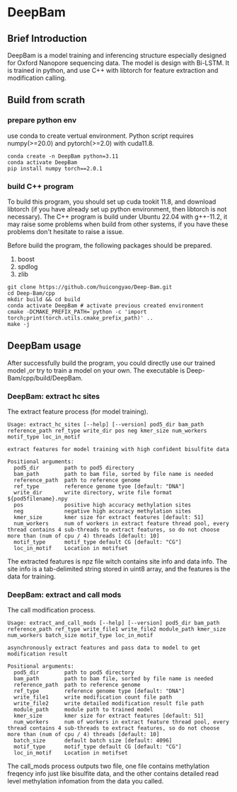 # DeepBam
## Brief Introduction
DeepBam is a model training and inferencing structure especially designed for Oxford Nanopore sequencing data. The model is design with Bi-LSTM. It is trained in python, and use C++ with libtorch for feature extraction and modification calling.

## Build from scrath

### prepare python env
use conda to create vertual environment. Python script requires numpy(>=20.0) and pytorch(>=2.0) with cuda11.8.
```
conda create -n DeepBam python=3.11
conda activate DeepBam
pip install numpy torch==2.0.1
```

### build C++ program
To build this program, you should set up cuda tookit 11.8, and download libtorch (if you have already set up python environment, then libtorch is not necessary). The C++ program is build under Ubuntu 22.04 with g++-11.2, it may raise some problems when build from other systems, if you have these problems don't hesitate to raise a issue.

Before build the program, the following packages should be prepared.

1. boost
2. spdlog
3. zlib

```
git clone https://github.com/huicongyao/Deep-Bam.git
cd Deep-Bam/cpp
mkdir build && cd build
conda activate DeepBam # activate previous created environment
cmake -DCMAKE_PREFIX_PATH=`python -c 'import torch;print(torch.utils.cmake_prefix_path)' .. 
make -j
```

## DeepBam usage
After successfully build the program, you could directly use our trained model ,or try to train a model on your own. The executable is Deep-Bam/cpp/build/DeepBam.
### DeepBam: extract hc sites
The extract feature process (for model training).
```
Usage: extract_hc_sites [--help] [--version] pod5_dir bam_path reference_path ref_type write_dir pos neg kmer_size num_workers motif_type loc_in_motif

extract features for model training with high confident bisulfite data

Positional arguments:
  pod5_dir        path to pod5 directory 
  bam_path        path to bam file, sorted by file name is needed 
  reference_path  path to reference genome 
  ref_type        reference genome tyoe [default: "DNA"]
  write_dir       write directory, write file format ${pod5filename}.npy 
  pos             positive high accuracy methylation sites 
  neg             negative high accuracy methylation sites 
  kmer_size       kmer size for extract features [default: 51]
  num_workers     num of workers in extract feature thread pool, every thread contains 4 sub-threads to extract features, so do not choose more than (num of cpu / 4) threads [default: 10]
  motif_type      motif_type default CG [default: "CG"]
  loc_in_motif    Location in motifset 
```

The extracted features is npz file witch contains site info and data info. The site info is a tab-delimited string stored in uint8 array, and the features is the data for training.

### DeepBam: extract and call mods
The call modification process.
```
Usage: extract_and_call_mods [--help] [--version] pod5_dir bam_path reference_path ref_type write_file1 write_file2 module_path kmer_size num_workers batch_size motif_type loc_in_motif

asynchronously extract features and pass data to model to get modification result

Positional arguments:
  pod5_dir        path to pod5 directory 
  bam_path        path to bam file, sorted by file name is needed 
  reference_path  path to reference genome 
  ref_type        reference genome type [default: "DNA"]
  write_file1     write modification count file path 
  write_file2     write detailed modification result file path 
  module_path     module path to trained model 
  kmer_size       kmer size for extract features [default: 51]
  num_workers     num of workers in extract feature thread pool, every thread contains 4 sub-threads to extract features, so do not choose more than (num of cpu / 4) threads [default: 10]
  batch_size      default batch size [default: 4096]
  motif_type      motif_type default CG [default: "CG"]
  loc_in_motif    Location in motifset 
```

The call_mods process outputs two file, one file contains methylation freqency info just like bisulfite data, and the other contains detailed read level methylation infomation from the data you called.
